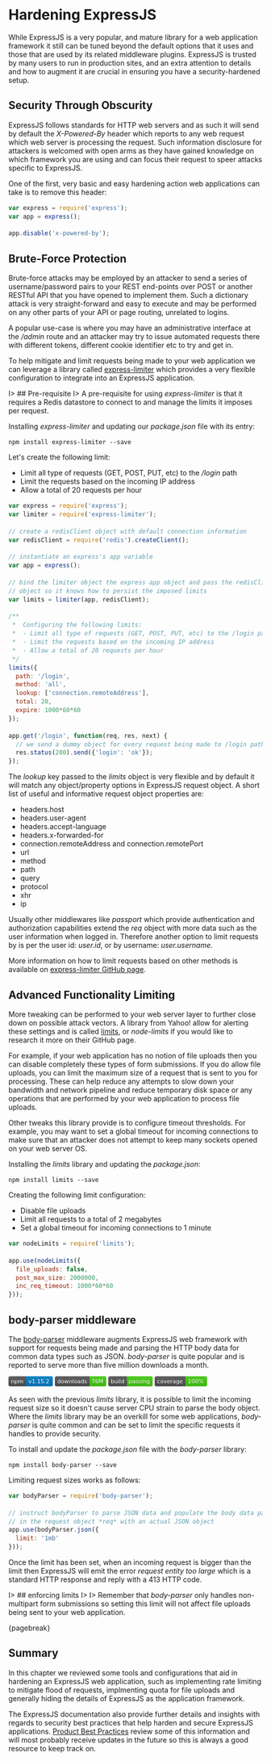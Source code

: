 # Hardening ExpressJS

While ExpressJS is a very popular, and mature library for a web application framework it still can be tuned beyond the default options that it uses and those that are used by its related middleware plugins. ExpressJS is trusted by many users to run in production sites, and an extra attention to details and how to augment it are crucial in ensuring you have a security-hardened setup.

## Security Through Obscurity

ExpressJS follows standards for HTTP web servers and as such it will send by default the *X-Powered-By* header which reports to any web request which web server is processing the request. Such information disclosure for attackers is welcomed with open arms as they have gained knowledge on which framework you are using and can focus their request to speer attacks specific to ExpressJS.

One of the first, very basic and easy hardening action web applications can take is to remove this header:

```js
var express = require('express');
var app = express();

app.disable('x-powered-by');
```

## Brute-Force Protection

Brute-force attacks may be employed by an attacker to send a series of username/password pairs to your REST end-points over POST or another RESTful API that you have opened to implement them. Such a dictionary attack is very straight-forward and easy to execute and may be performed on any other parts of your API or page routing, unrelated to logins.

A popular use-case is where you may have an administrative interface at the */admin* route and an attacker may try to issue automated requests there with different tokens, different cookie identifier etc to try and get in.

To help mitigate and limit requests being made to your web application we can leverage a library called [express-limiter](https://github.com/ded/express-limiter) which provides a very flexible configuration to integrate into an ExpressJS application.

I> ## Pre-requisite
I> A pre-requisite for using *express-limiter* is that it requires a Redis datastore to connect to and manage the limits it imposes per request.

Installing *express-limiter* and updating our *package.json* file with its entry:

```
npm install express-limiter --save
```

Let's create the following limit:

* Limit all type of requests (GET, POST, PUT, etc) to the */login* path
* Limit the requests based on the incoming IP address
* Allow a total of 20 requests per hour

```js
var express = require('express');
var limiter = require('express-limiter');

// create a redisClient object with default connection information
var redisClient = require('redis').createClient();

// instantiate an express's app variable
var app = express();

// bind the limiter object the express app object and pass the redisClient
// object so it knows how to persist the imposed limits
var limits = limiter(app, redisClient);

/**
 *  Configuring the following limits:
 *  - Limit all type of requests (GET, POST, PUT, etc) to the /login path
 *  - Limit the requests based on the incoming IP address
 *  - Allow a total of 20 requests per hour
 */
limits({
  path: '/login',
  method: 'all',
  lookup: ['connection.remoteAddress'],
  total: 20,
  expire: 1000*60*60
});

app.get('/login', function(req, res, next) {
  // we send a dummy object for every request being made to /login path
  res.status(200).send({'login': 'ok'});
});
```

The *lookup* key passed to the *limits* object is very flexible and by default it will match any object/property options in ExpressJS request object. A short list of useful and informative request object properties are:

* headers.host
* headers.user-agent
* headers.accept-language
* headers.x-forwarded-for
* connection.remoteAddress and connection.remotePort
* url
* method
* path
* query
* protocol
* xhr
* ip

Usually other middlewares like *passport* which provide authentication and authorization capabilities extend the *req* object with more data such as the user information when logged in. Therefore another option to limit requests by is per the user id: *user.id*, or by username: *user.username*.

More information on how to limit requests based on other methods is available on [express-limiter GitHub page](https://github.com/ded/express-limiter).

## Advanced Functionality Limiting

More tweaking can be performed to your web server layer to further close down on possible attack vectors.
A library from Yahoo! allow for alerting these settings and is called [limits](https://github.com/yahoo/node-limits), or *node-limits* if you would like to research it more on their GitHub page.

For example, if your web application has no notion of file uploads then you can disable completely these types of form submissions. If you do allow file uploads, you can limit the maximum size of a request that is sent to you for processing. These can help reduce any attempts to slow down your bandwidth and network pipeline and reduce temporary disk space or any operations that are performed by your web application to process file uploads.

Other tweaks this library provide is to configure timeout thresholds. For example, you may want to set a global timeout for incoming connections to make sure that an attacker does not attempt to keep many sockets opened on your web server OS.

Installing the *limits* library and updating the *package.json*:

```
npm install limits --save
```

Creating the following limit configuration:

* Disable file uploads
* Limit all requests to a total of 2 megabytes
* Set a global timeout for incoming connections to 1 minute

```js
var nodeLimits = require('limits');

app.use(nodeLimits({
  file_uploads: false,
  post_max_size: 2000000,
  inc_req_timeout: 1000*60*60
}));
```

## body-parser middleware

The [body-parser](https://github.com/expressjs/body-parser) middleware augments ExpressJS web framework with support for requests being made and parsing the HTTP body data for common data types such as JSON. *body-parser* is quite popular and is reported to serve more than five million downloads a month.

![npm version](images/badge-bodyparser-npm.png)
![npm downloads](images/badge-bodyparser-downloads.png)
![build status](images/badge-bodyparser-travisci.png)
![code coverage](images/badge-bodyparser-coverage.png)

As seen with the previous *limits* library, it is possible to limit the incoming request size so it doesn't cause server CPU strain to parse the body object. Where the *limits* library may be an overkill for some web applications, *body-parser* is quite common and can be set to limit the specific requests it handles to provide security.

To install and update the *package.json* file with the *body-parser* library:

```
npm install body-parser --save
```

Limiting request sizes works as follows:

```js
var bodyParser = require('body-parser');

// instruct bodyParser to parse JSON data and populate the body data payload
// in the request object *req* with an actual JSON object
app.use(bodyParser.json({
  limit: '1mb'
}));
```

Once the limit has been set, when an incoming request is bigger than the limit then ExpressJS will emit the error *request entity too large* which is a standard HTTP response and reply with a 413 HTTP code.

I> ## enforcing limits
I>
I> Remember that *body-parser* only handles non-multipart form submissions so setting this limit will not affect file uploads being sent to your web application.

{pagebreak}

## Summary

In this chapter we reviewed some tools and configurations that aid in hardening an ExpressJS web application, such as implementing rate limiting to mitigate flood of requests, implmenting quota for file uploads and generally hiding the details of ExpressJS as the application framework.

The ExpressJS documentation also provide further details and insights with regards to security best practices that help harden and secure ExpressJS applications. [Product Best Practices](http://expressjs.com/en/advanced/best-practice-security.html) review some of this information and will most probably receive updates in the future so this is always a good resource to keep track on.
